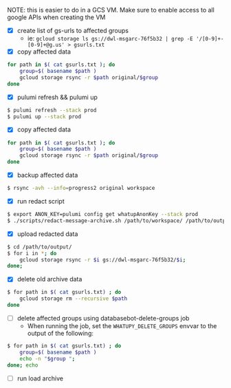 NOTE: this is easier to do in a GCS VM. Make sure to enable access to all google APIs when creating the VM
    
- [X] create list of gs-urls to affected groups
    - ie: `gcloud storage ls gs://dwl-msgarc-76f5b32 | grep -E '/[0-9]+-[0-9]+@g.us' > gsurls.txt`
- [X] copy affected data
```bash
for path in $( cat gsurls.txt ); do
    group=$( basename $path )
    gcloud storage rsync -r $path original/$group
done
```
- [x] pulumi refresh && pulumi up
```bash
$ pulumi refresh --stack prod
$ pulumi up --stack prod
```


- [x] copy affected data
```bash
for path in $( cat gsurls.txt ); do
    group=$( basename $path )
    gcloud storage rsync -r $path original/$group
done
```

- [x] backup affected data
```bash
$ rsync -avh --info=progress2 original workspace
```

- [x] run redact script
```bash
$ export ANON_KEY=pulumi config get whatupAnonKey --stack prod
$ ./scripts/redact-message-archive.sh /path/to/workspace/ /path/to/output/
```
- [x] upload redacted data
```bash
$ cd /path/to/output/
$ for i in *; do 
    gcloud storage rsync -r $i gs://dwl-msgarc-76f5b32/$i;
done;
```

- [x] delete old archive data
```bash
$ for path in $( cat gsurls.txt) ; do
    gcloud storage rm --recursive $path
done
```

- [ ] delete affected groups using databasebot-delete-groups job
    - When running the job, set the `WHATUPY_DELETE_GROUPS` envvar to the output of the following:
```bash
$ for path in $( cat gsurls.txt) ; do
    group=$( basename $path )
    echo -n "$group ";
done; echo
```

- [ ] run load archive
